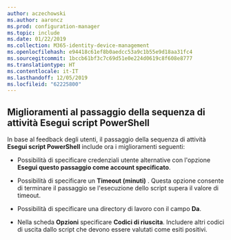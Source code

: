 ```yaml
---
author: aczechowski
ms.author: aaroncz
ms.prod: configuration-manager
ms.topic: include
ms.date: 01/22/2019
ms.collection: M365-identity-device-management
ms.openlocfilehash: e94418c61ef8b0aedcc53a9c1b55e9d18aa31fc4
ms.sourcegitcommit: 1bccb61bf3c7c69d51e0e224d0619c8f608e8777
ms.translationtype: HT
ms.contentlocale: it-IT
ms.lasthandoff: 12/05/2019
ms.locfileid: "62225800"
---
```

## <a name="bkmk_posh"></a> Miglioramenti al passaggio della sequenza di attività Esegui script PowerShell
<!--3556028-->
In base al feedback degli utenti, il passaggio della sequenza di attività **Esegui script PowerShell** include ora i miglioramenti seguenti:  

- Possibilità di specificare credenziali utente alternative con l'opzione **Esegui questo passaggio come account specificato**.  

- Possibilità di specificare un **Timeout (minuti)** . Questa opzione consente di terminare il passaggio se l'esecuzione dello script supera il valore di timeout.  

- Possibilità di specificare una directory di lavoro con il campo **Da**.  

- Nella scheda **Opzioni** specificare **Codici di riuscita**. Includere altri codici di uscita dallo script che devono essere valutati come esiti positivi.  

